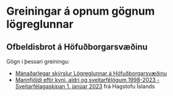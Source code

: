 # Greiningar á opnum gögnum lögreglunnar

<!-- badges: start -->
<!-- badges: end -->

## Ofbeldisbrot á Höfuðborgarsvæðinu

Gögn í þessari greiningu: 

* [Mánaðarlegar skýrslur Lögreglunnar á Höfuðborgarsvæðinu](https://issuu.com/logreglan/stacks/fece44242f6146d28239d1d63533a215)
* [Mannfjöldi eftir kyni, aldri og sveitarfélögum 1998-2023 - Sveitarfélagaskipan 1. janúar 2023](https://px.hagstofa.is/pxis/pxweb/is/Ibuar/Ibuar__mannfjoldi__2_byggdir__sveitarfelog/MAN02005.px) frá Hagstofu Íslands

